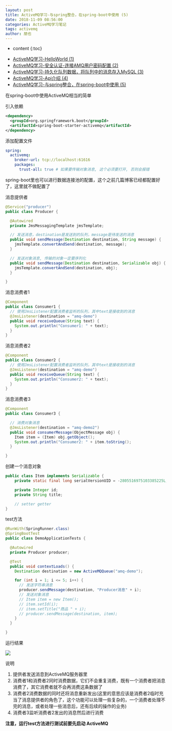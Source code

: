 ```yaml
---
layout: post
title: ActiveMQ学习-与spring整合，在spring-boot中使用 (5)
date: 2018-11-09 08:56:00
categories: ActiveMQ学习笔记
tags: activemq
author: 朋也
---
```


* content
{:toc}

- [ActiveMQ学习-HelloWorld (1)](https://tomoya92.github.io/2018/11/05/activemq-helloworld/)
- [ActiveMQ学习-安全认证-连接AMQ用户密码配置 (2)](https://tomoya92.github.io/2018/11/06/activemq-security/)
- [ActiveMQ学习-持久化队列数据，将队列中的消息存入MySQL (3)](https://tomoya92.github.io/2018/11/06/activemq-persistence/)
- [ActiveMQ学习-Api介绍 (4)](https://tomoya92.github.io/2018/11/08/activemq-api/)
- [ActiveMQ学习-与spring整合，在spring-boot中使用 (5)](https://tomoya92.github.io/2018/11/09/activemq-spring-boot/)

在spring-boot中使用ActiveMQ相当的简单

引入依赖

```xml
<dependency>
  <groupId>org.springframework.boot</groupId>
  <artifactId>spring-boot-starter-activemq</artifactId>
</dependency>
```





添加配置文件

```yml
spring:
  activemq:
    broker-url: tcp://localhost:61616
    packages:
      trust-all: true # 如果要传输对象消息, 这个必须要打开, 否则会报错
```

spring-boot里也可以进行数据连接池的配置，这个之前几篇博客已经都配置好了，这里就不做配置了

消息提供者
```java
@Service("producer")
public class Producer {

  @Autowired
  private JmsMessagingTemplate jmsTemplate;

  // 发送消息，destination是发送到的队列，message是待发送的消息
  public void sendMessage(Destination destination, String message) {
    jmsTemplate.convertAndSend(destination, message);
  }

  // 发送对象消息, 传输的对象一定要序列化
  public void sendMessage(Destination destination, Serializable obj) {
    jmsTemplate.convertAndSend(destination, obj);
  }

}
```

消息消费者1
```java
@Component
public class Consumer1 {
  // 使用JmsListener配置消费者监听的队列，其中text是接收到的消息
  @JmsListener(destination = "amq-demo")
  public void receiveQueue(String text) {
    System.out.println("Consumer1: " + text);
  }
}
```

消息消费者2
```java
@Component
public class Consumer2 {
  // 使用JmsListener配置消费者监听的队列，其中text是接收到的消息
  @JmsListener(destination = "amq-demo")
  public void receiveQueue(String text) {
    System.out.println("Consumer2: " + text);
  }
}
```

消息消费者3
```java
@Component
public class Consumer3 {

  // 消费对象消息
  @JmsListener(destination = "amq-demo2")
  public void consumerMessage(ObjectMessage obj) {
    Item item = (Item) obj.getObject();
    System.out.println("Consumer2: " + item.toString();
  }

}
```

创建一个消息对象

```java
public class Item implements Serializable {
    private static final long serialVersionUID = -2805516975103385225L;

    private Integer id;
    private String title;

    // setter getter
}
```

test方法
```java
@RunWith(SpringRunner.class)
@SpringBootTest
public class DemoApplicationTests {

  @Autowired
  private Producer producer;

  @Test
  public void contextLoads() {
    Destination destination = new ActiveMQQueue("amq-demo");

    for (int i = 1; i <= 5; i++) {
      // 发送字符串消息
      producer.sendMessage(destination, "Producer消息" + i);
      // 发送对象消息
      // Item item = new Item();
      // item.setId(i);
      // item.setTitle("商品 " + i);
      // producer.sendMessage(destination, item);
    }
  }

}
```

运行结果

![](/assets/QQ20181109-092723@2x.png)

说明

1. 提供者发送消息到ActiveMQ服务器里
2. 消费者1和消费者2同时消费数据，它们不会重复消费，既有一个消费者把消息消费了，其它消费者就不会再消费这条数据了
3. 消费者2消费数据的同时还将消息重新发出(这里的意思应该是消费者2临时充当了消息提供者的角色了，这个功能可以处理一些复杂的，一个消费者处理不完的消息，或者处理一些消息后，还有后续的操作的业务)
4. 消费者3监听消费者2发出的消息然后进行消费

**注意，运行test方法进行测试前要先启动 ActiveMQ**

